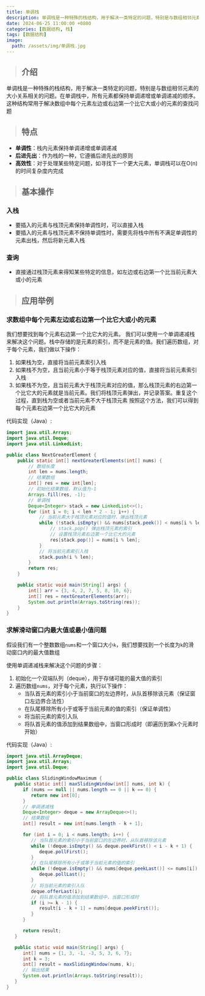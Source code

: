 ```yaml
---
title: 单调栈
description: 单调栈是一种特殊的栈结构，用于解决一类特定的问题，特别是与数组相邻元素的大小关系相关的问题
date: 2024-06-25 11:00:00 +0800
categories: [数据结构, 栈]
tags: [数据结构]
image:
  path: /assets/img/单调栈.jpg
---
```


> ## 介绍

单调栈是一种特殊的栈结构，用于解决一类特定的问题，特别是与数组相邻元素的大小关系相关的问题。在单调栈中，所有元素都保持单调递增或单调递减的顺序。这种结构常用于解决数组中每个元素左边或右边第一个比它大或小的元素的查找问题

> ## 特点

- **单调性**：栈内元素保持单调递增或单调递减
- **后进先出**：作为栈的一种，它遵循后进先出的原则
- **高效性**：对于处理某些特定问题，如寻找下一个更大元素，单调栈可以在O(n)的时间复杂度内完成

> ## 基本操作

### 入栈

- 要插入的元素与栈顶元素保持单调性时，可以直接入栈
- 要插入的元素与栈顶元素不保持单调性时，需要先将栈中所有不满足单调性的元素出栈，然后将新元素入栈

### 查询

- 直接通过栈顶元素来得知某些特定的信息，如左边或右边第一个比当前元素大或小的元素

> ## 应用举例

### 求数组中每个元素左边或右边第一个比它大或小的元素

我们想要找到每个元素右边第一个比它大的元素。
我们可以使用一个单调递减栈来解决这个问题。栈中存储的是元素的索引，而不是元素的值。我们遍历数组，对于每个元素，我们做以下操作：
1. 如果栈为空，直接将当前元素索引入栈
2. 如果栈不为空，且当前元素小于等于栈顶元素对应的值，直接将当前元素索引入栈
3. 如果栈不为空，且当前元素大于栈顶元素对应的值，那么栈顶元素的右边第一个比它大的元素就是当前元素。我们将栈顶元素弹出，并记录答案。重复这个过程，直到栈为空或者当前元素不大于栈顶元素
   按照这个方法，我们可以得到每个元素右边第一个比它大的元素

代码实现（Java）:
```java
import java.util.Arrays;
import java.util.Deque;
import java.util.LinkedList;

public class NextGreaterElement {
    public static int[] nextGreaterElements(int[] nums) {
        // 数组长度
        int len = nums.length;
        // 结果数组
        int[] res = new int[len];
        // 初始化结果数组，默认值为-1
        Arrays.fill(res, -1);
        // 单调栈
        Deque<Integer> stack = new LinkedList<>();
        for (int i = 0; i < len * 2 - 1; i++) {
            // 当前元素大于栈顶元素对应的值时，弹出栈顶元素
            while (!stack.isEmpty() && nums[stack.peek()] < nums[i % len]) {
                // stack.pop() 弹出栈顶元素的索引
                // 设置栈顶元素右边第一个比它大的元素
                res[stack.pop()] = nums[i % len];
            }
            // 将当前元素索引入栈
            stack.push(i % len);
        }
        return res;
    }

    public static void main(String[] args) {
        int[] arr = {3, 4, 2, 7, 5, 8, 10, 6};
        int[] res = nextGreaterElements(arr);
        System.out.println(Arrays.toString(res));
    }
}
```

###  求解滑动窗口内最大值或最小值问题

假设我们有一个整数数组`nums`和一个窗口大小`k`，我们想要找到一个长度为`k`的滑动窗口内的最大值数组

使用单调递减栈来解决这个问题的步骤：
1. 初始化一个双端队列（deque），用于存储可能的最大值的索引
2. 遍历数组`nums`，对于每个元素，执行以下操作：
   - 当队首元素的索引小于当前窗口的左边界时，从队首移除该元素（保证窗口左边界合法性）
   - 在队尾移除所有小于或等于当前元素的值的索引（保证单调性）
   - 将当前元素的索引入队
   - 将队首元素的值添加到结果数组中，当窗口形成时（即遍历到第`k`个元素时开始）

代码实现（Java）:
```java
import java.util.ArrayDeque;
import java.util.Arrays;
import java.util.Deque;

public class SlidingWindowMaximum {
   public static int[] maxSlidingWindow(int[] nums, int k) {
      if (nums == null || nums.length == 0 || k == 0) {
         return new int[0];
      }
      // 单调递减栈
      Deque<Integer> deque = new ArrayDeque<>();
      // 结果数组
      int[] result = new int[nums.length - k + 1];

      for (int i = 0; i < nums.length; i++) {
         // 当队首元素的索引小于当前窗口的左边界时，从队首移除该元素
         while (!deque.isEmpty() && deque.peekFirst() < i - k + 1) {
            deque.pollFirst();
         }
         // 在队尾移除所有小于或等于当前元素的值的索引
         while (!deque.isEmpty() && nums[deque.peekLast()] <= nums[i]) {
            deque.pollLast();
         }
         // 将当前元素的索引入队
         deque.offerLast(i);
         // 将队首元素的值添加到结果数组中，当窗口形成时
         if (i >= k - 1) {
            result[i - k + 1] = nums[deque.peekFirst()];
         }
      }

      return result;
   }

   public static void main(String[] args) {
      int[] nums = {1, 3, -1, -3, 5, 3, 6, 7};
      int k = 3;
      int[] result = maxSlidingWindow(nums, k);
      // 输出结果
      System.out.println(Arrays.toString(result));
   }
}
```
